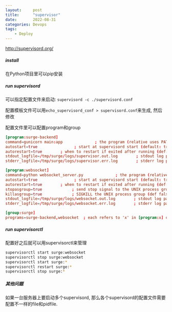 ```yaml
---
layout:     post
title:      "supervisor"
date:       2022-08-31
categories: Devops
tags:
    - Deploy
---
```


http://supervisord.org/

##### install

在Python项目里可以pip安装  

##### run supervisord

可以指定配置文件来启动:
`supervisord -c ./supervisord.conf`

配置模板文件可以用`echo_supervisord_conf > supervisord.conf`来生成, 然后修改

配置文件里可以配置program和group
```conf
[program:surge-backend]
command=gunicorn main:app              ; the program (relative uses PATH, can take args)
autostart=true                ; start at supervisord start (default: true)
autorestart=true        ; when to restart if exited after running (def: unexpected)
stdout_logfile=/tmp/surge/logs/supervisor.out.log        ; stdout log path, NONE for none; default AUTO
stderr_logfile=/tmp/surge/logs/supervisor.err.log        ; stderr log path, NONE for none; default AUTO

[program:websocket]
command=python websocket_server.py              ; the program (relative uses PATH, can take args)
autostart=true                ; start at supervisord start (default: true)
autorestart=true        ; when to restart if exited after running (def: unexpected)
stopasgroup=true             ; send stop signal to the UNIX process group (default false)
killasgroup=true             ; SIGKILL the UNIX process group (def false)
stdout_logfile=/tmp/surge/logs/websocket.out.log        ; stdout log path, NONE for none; default AUTO
stderr_logfile=/tmp/surge/logs/websocket.err.log        ; stderr log path, NONE for none; default AUTO

[group:surge]
programs=surge-backend,websocket  ; each refers to 'x' in [program:x] definitions
```

##### run supervisorctl

配置好之后就可以用supervisorctl来管理
```bash
supervisorctl start surge:websocket
supervisorctl stop surge:websocket
supervisorctl start surge:*
supervisorctl restart surge:*
supervisorctl stop surge:*
```

##### 其他问题

如果一台服务器上要启动多个supervisord, 那么各个supervisord的配置文件需要配置不一样的file和pidfile.
